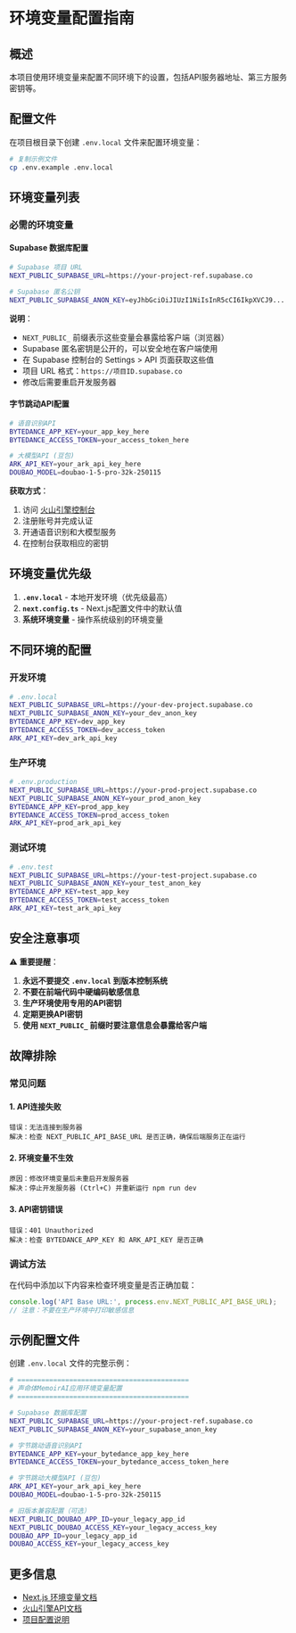 # 环境变量配置指南

## 概述

本项目使用环境变量来配置不同环境下的设置，包括API服务器地址、第三方服务密钥等。

## 配置文件

在项目根目录下创建 `.env.local` 文件来配置环境变量：

```bash
# 复制示例文件
cp .env.example .env.local
```

## 环境变量列表

### 必需的环境变量

#### Supabase 数据库配置

```bash
# Supabase 项目 URL
NEXT_PUBLIC_SUPABASE_URL=https://your-project-ref.supabase.co

# Supabase 匿名公钥
NEXT_PUBLIC_SUPABASE_ANON_KEY=eyJhbGciOiJIUzI1NiIsInR5cCI6IkpXVCJ9...
```

**说明**：
- `NEXT_PUBLIC_` 前缀表示这些变量会暴露给客户端（浏览器）
- Supabase 匿名密钥是公开的，可以安全地在客户端使用
- 在 Supabase 控制台的 Settings > API 页面获取这些值
- 项目 URL 格式：`https://项目ID.supabase.co`
- 修改后需要重启开发服务器

#### 字节跳动API配置

```bash
# 语音识别API
BYTEDANCE_APP_KEY=your_app_key_here
BYTEDANCE_ACCESS_TOKEN=your_access_token_here

# 大模型API (豆包)
ARK_API_KEY=your_ark_api_key_here
DOUBAO_MODEL=doubao-1-5-pro-32k-250115
```

**获取方式**：
1. 访问 [火山引擎控制台](https://console.volcengine.com/)
2. 注册账号并完成认证
3. 开通语音识别和大模型服务
4. 在控制台获取相应的密钥

## 环境变量优先级

1. **`.env.local`** - 本地开发环境（优先级最高）
2. **`next.config.ts`** - Next.js配置文件中的默认值
3. **系统环境变量** - 操作系统级别的环境变量

## 不同环境的配置

### 开发环境

```bash
# .env.local
NEXT_PUBLIC_SUPABASE_URL=https://your-dev-project.supabase.co
NEXT_PUBLIC_SUPABASE_ANON_KEY=your_dev_anon_key
BYTEDANCE_APP_KEY=dev_app_key
BYTEDANCE_ACCESS_TOKEN=dev_access_token
ARK_API_KEY=dev_ark_api_key
```

### 生产环境

```bash
# .env.production
NEXT_PUBLIC_SUPABASE_URL=https://your-prod-project.supabase.co
NEXT_PUBLIC_SUPABASE_ANON_KEY=your_prod_anon_key
BYTEDANCE_APP_KEY=prod_app_key
BYTEDANCE_ACCESS_TOKEN=prod_access_token
ARK_API_KEY=prod_ark_api_key
```

### 测试环境

```bash
# .env.test
NEXT_PUBLIC_SUPABASE_URL=https://your-test-project.supabase.co
NEXT_PUBLIC_SUPABASE_ANON_KEY=your_test_anon_key
BYTEDANCE_APP_KEY=test_app_key
BYTEDANCE_ACCESS_TOKEN=test_access_token
ARK_API_KEY=test_ark_api_key
```

## 安全注意事项

⚠️ **重要提醒**：

1. **永远不要提交 `.env.local` 到版本控制系统**
2. **不要在前端代码中硬编码敏感信息**
3. **生产环境使用专用的API密钥**
4. **定期更换API密钥**
5. **使用 `NEXT_PUBLIC_` 前缀时要注意信息会暴露给客户端**

## 故障排除

### 常见问题

#### 1. API连接失败
```
错误：无法连接到服务器
解决：检查 NEXT_PUBLIC_API_BASE_URL 是否正确，确保后端服务正在运行
```

#### 2. 环境变量不生效
```
原因：修改环境变量后未重启开发服务器
解决：停止开发服务器 (Ctrl+C) 并重新运行 npm run dev
```

#### 3. API密钥错误
```
错误：401 Unauthorized
解决：检查 BYTEDANCE_APP_KEY 和 ARK_API_KEY 是否正确
```

### 调试方法

在代码中添加以下内容来检查环境变量是否正确加载：

```javascript
console.log('API Base URL:', process.env.NEXT_PUBLIC_API_BASE_URL);
// 注意：不要在生产环境中打印敏感信息
```

## 示例配置文件

创建 `.env.local` 文件的完整示例：

```bash
# ===========================================
# 声命体MemoirAI应用环境变量配置
# ===========================================

# Supabase 数据库配置
NEXT_PUBLIC_SUPABASE_URL=https://your-project-ref.supabase.co
NEXT_PUBLIC_SUPABASE_ANON_KEY=your_supabase_anon_key

# 字节跳动语音识别API
BYTEDANCE_APP_KEY=your_bytedance_app_key_here
BYTEDANCE_ACCESS_TOKEN=your_bytedance_access_token_here

# 字节跳动大模型API (豆包)
ARK_API_KEY=your_ark_api_key_here
DOUBAO_MODEL=doubao-1-5-pro-32k-250115

# 旧版本兼容配置（可选）
NEXT_PUBLIC_DOUBAO_APP_ID=your_legacy_app_id
NEXT_PUBLIC_DOUBAO_ACCESS_KEY=your_legacy_access_key
DOUBAO_APP_ID=your_legacy_app_id
DOUBAO_ACCESS_KEY=your_legacy_access_key
```

## 更多信息

- [Next.js 环境变量文档](https://nextjs.org/docs/basic-features/environment-variables)
- [火山引擎API文档](https://www.volcengine.com/docs/)
- [项目配置说明](../README.md) 